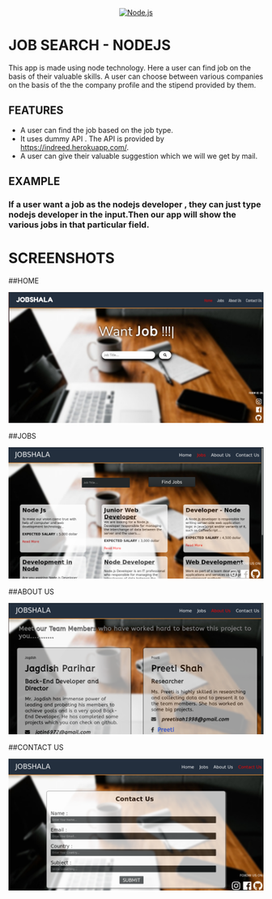 <p align="center">
  <a href="https://nodejs.org/">
    <img
      alt="Node.js"
      src="https://nodejs.org/static/images/logo-light.svg"
      width="400"
    />
  </a>
</p>

# JOB SEARCH - NODEJS

This app is made using node technology. Here a user can find job on the basis of their valuable skills. A user can choose between various companies on the basis of the the company profile and the stipend provided by them.

## FEATURES

- A user can find the job based on the job type.
- It uses dummy API . The API is provided by https://indreed.herokuapp.com/.
- A user can give their valuable suggestion which we will we get by mail.

## EXAMPLE

### If a user want a job as the nodejs developer , they can just type nodejs developer in the input.Then our app will show the various jobs in that particular field.

# SCREENSHOTS

##HOME

![](screenshots/home.png)

##JOBS

![](screenshots/jobs.png)

##ABOUT US

![](screenshots/about.png)

##CONTACT US

![](screenshots/contact.png)
